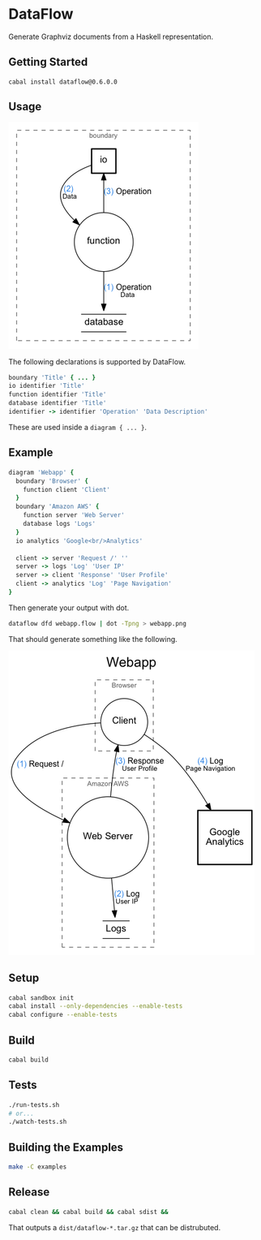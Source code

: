 # DataFlow

Generate Graphviz documents from a Haskell representation.

## Getting Started

```
cabal install dataflow@0.6.0.0
```

## Usage

![Legend](examples/legend.png)

The following declarations is supported by DataFlow.

<!--- Not Ruby code, but use Ruby code highlighter for .flow code -->

```ruby
boundary 'Title' { ... }
io identifier 'Title'
function identifier 'Title'
database identifier 'Title'
identifier -> identifier 'Operation' 'Data Description'
```

These are used inside a `diagram { ... }`.

## Example

```ruby
diagram 'Webapp' {
  boundary 'Browser' {
    function client 'Client'
  }
  boundary 'Amazon AWS' {
    function server 'Web Server'
    database logs 'Logs'
  }
  io analytics 'Google<br/>Analytics'

  client -> server 'Request /' ''
  server -> logs 'Log' 'User IP'
  server -> client 'Response' 'User Profile'
  client -> analytics 'Log' 'Page Navigation'
}
```

Then generate your output with dot.

```bash
dataflow dfd webapp.flow | dot -Tpng > webapp.png
```

That should generate something like the following.

![Example Output](examples/webapp.png)

## Setup

```bash
cabal sandbox init
cabal install --only-dependencies --enable-tests
cabal configure --enable-tests
```

## Build

```bash
cabal build
```

## Tests

```bash
./run-tests.sh
# or...
./watch-tests.sh
```

## Building the Examples

```bash
make -C examples
```

## Release

```bash
cabal clean && cabal build && cabal sdist &&
```

That outputs a `dist/dataflow-*.tar.gz` that can be distrubuted.
